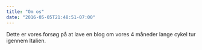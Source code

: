 ```yaml
---
title: "Om os"
date: "2016-05-05T21:48:51-07:00"
---
```


Dette er vores forsøg på at lave en blog om vores 4 måneder lange cykel tur igennem Italien.
